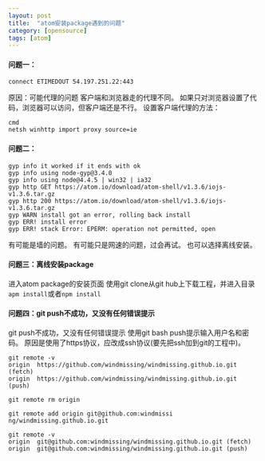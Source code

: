 ```yaml
---
layout: post
title:  "atom安装package遇到的问题"
category: [opensource]
tags: [atom]
---
```


#### 问题一：

```
connect ETIMEDOUT 54.197.251.22:443
```

原因：可能代理的问题
客户端和浏览器走的代理不同。
如果只对浏览器设置了代码，浏览器可以访问，但客户端还是不行。
设置客户端代理的方法：

```
cmd
netsh winhttp import proxy source=ie
```

#### 问题二：

```
gyp info it worked if it ends with ok
gyp info using node-gyp@3.4.0
gyp info using node@4.4.5 | win32 | ia32
gyp http GET https://atom.io/download/atom-shell/v1.3.6/iojs-v1.3.6.tar.gz
gyp http 200 https://atom.io/download/atom-shell/v1.3.6/iojs-v1.3.6.tar.gz
gyp WARN install got an error, rolling back install
gyp ERR! install error
gyp ERR! stack Error: EPERM: operation not permitted, open
```

有可能是墙的问题。
有可能只是网速的问题，过会再试。
也可以选择离线安装。

#### 问题三：离线安装package

进入atom package的安装页面
使用git clone从git hub上下载工程，并进入目录
`apm install`或者`npm install`

#### 问题四：git push不成功，又没有任何错误提示

git push不成功，又没有任何错误提示
使用git bash push提示输入用户名和密码。
原因是使用了https协议，应改成ssh协议(要先把ssh加到git的工程中)。

```
git remote -v
origin  https://github.com/windmissing/windmissing.github.io.git (fetch)
origin  https://github.com/windmissing/windmissing.github.io.git (push)

git remote rm origin

git remote add origin git@github.com:windmissi
ng/windmissing.github.io.git

git remote -v
origin  git@github.com:windmissing/windmissing.github.io.git (fetch)
origin  git@github.com:windmissing/windmissing.github.io.git (push)
```
